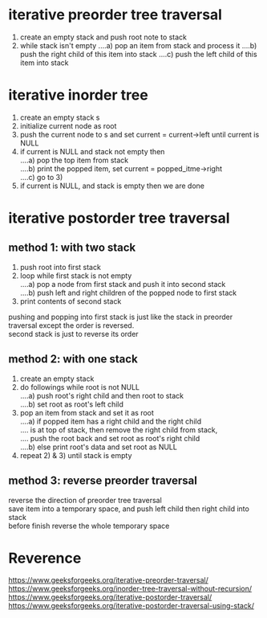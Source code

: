 # iterative preorder tree traversal

1) create an empty stack and push root note to stack
2) while stack isn't empty
....a) pop an item from stack and process it
....b) push the right child of this item into stack
....c) push the left child of this item into stack

# iterative inorder tree 

1) create an empty stack s  
2) initialize current node as root  
3) push the current node to s and set current = current->left until current is NULL
4) if current is NULL and stack not empty then  
....a) pop the top item from stack  
....b) print the popped item, set current = popped_itme->right  
....c) go to 3)  
5) if current is NULL, and stack is empty then we are done  

# iterative postorder tree traversal

## method 1: with two stack

1) push root into first stack  
2) loop while first stack is not empty  
....a) pop a node from first stack and push it into second stack  
....b) push left and right children of the popped node to first stack  
3) print contents of second stack  

pushing and popping into first stack is just like the stack in preorder traversal except the order is reversed.  
second stack is just to reverse its order

## method 2: with one stack

1) create an empty stack  
2) do followings while root is not NULL  
....a) push root's right child and then root to stack  
....b) set root as root's left child  
3) pop an item from stack and set it as root  
....a) if popped item has a right child and the right child  
....   is at top of stack, then remove the right child from stack,  
....   push the root back and set root as root's right child  
....b) else print root's data and set root as NULL  
4) repeat 2) & 3) until stack is empty  

## method 3: reverse preorder traversal
reverse the direction of preorder tree traversal  
save item into a temporary space, and push left child then right child into stack  
before finish reverse the whole temporary space

# Reverence
https://www.geeksforgeeks.org/iterative-preorder-traversal/  
https://www.geeksforgeeks.org/inorder-tree-traversal-without-recursion/  
https://www.geeksforgeeks.org/iterative-postorder-traversal/  
https://www.geeksforgeeks.org/iterative-postorder-traversal-using-stack/  
